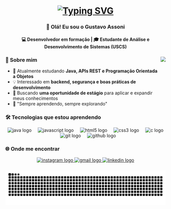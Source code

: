 <h1 align="center">
  <a href="#">
    <img src="https://readme-typing-svg.demolab.com?font=Fira+Code&pause=1000&color=0BDA51&random=false&width=435&lines=Bem-vindo+ao+meu+GitHub!" alt="Typing SVG" />
  </a>
</h1>

<h3 align="center">👋 Olá! Eu sou o Gustavo Assoni</h3>
<h4 align="center">💻 Desenvolvedor em formação | 🎓 Estudante de Análise e Desenvolvimento de Sistemas (USCS)</h4>

###

<img align="right" height="150" src="https://media3.giphy.com/media/v1.Y2lkPTc5MGI3NjExejJmanhrZWxkZHloeGRxcmJmMmg0aTl5Yzkxd2ZsZXF1OWFwdjRqMSZlcD12MV9pbnRlcm5hbF9naWZfYnlfaWQmY3Q9Zw/BemKqR9RDK4V2/giphy.gif" />

###

### 🚀 Sobre mim
- 🌱 Atualmente estudando **Java, APIs REST e Programação Orientada a Objetos**
- 💡 Interessado em **backend, segurança e boas práticas de desenvolvimento**
- 🎯 Buscando **uma oportunidade de estágio** para aplicar e expandir meus conhecimentos
- 🧠 "Sempre aprendendo, sempre explorando"

###

### 🛠️ Tecnologias que estou aprendendo
<div align="center">
  <img src="https://cdn.jsdelivr.net/gh/devicons/devicon/icons/java/java-original.svg" height="40" alt="java logo" />
  <img width="12" />
  <img src="https://cdn.jsdelivr.net/gh/devicons/devicon/icons/javascript/javascript-original.svg" height="40" alt="javascript logo" />
  <img width="12" />
  <img src="https://cdn.jsdelivr.net/gh/devicons/devicon/icons/html5/html5-original.svg" height="40" alt="html5 logo" />
  <img width="12" />
  <img src="https://cdn.jsdelivr.net/gh/devicons/devicon/icons/css3/css3-original.svg" height="40" alt="css3 logo" />
  <img width="12" />
  <img src="https://cdn.jsdelivr.net/gh/devicons/devicon/icons/c/c-original.svg" height="40" alt="c logo" />
  <img width="12" />
  <img src="https://cdn.jsdelivr.net/gh/devicons/devicon/icons/git/git-original.svg" height="40" alt="git logo" />
  <img width="12" />
  <img src="https://cdn.jsdelivr.net/gh/devicons/devicon/icons/github/github-original.svg" height="40" alt="github logo" />
</div>

###

### 🌐 Onde me encontrar
<div align="center">
  <a href="https://www.instagram.com/gst.assoni" target="_blank">
    <img src="https://img.shields.io/static/v1?message=Instagram&logo=instagram&label=&color=E4405F&logoColor=white&labelColor=&style=for-the-badge" height="35" alt="instagram logo" />
  </a>
  <a href="mailto:gustavoassoni@gmail.com" target="_blank">
    <img src="https://img.shields.io/static/v1?message=Gmail&logo=gmail&label=&color=D14836&logoColor=white&labelColor=&style=for-the-badge" height="35" alt="gmail logo" />
  </a>
  <a href="https://www.linkedin.com/in/gustavoassoni" target="_blank">
    <img src="https://img.shields.io/static/v1?message=LinkedIn&logo=linkedin&label=&color=0077B5&logoColor=white&labelColor=&style=for-the-badge" height="35" alt="linkedin logo" />
  </a>
</div>

###

<div align="center">
  <img src="https://raw.githubusercontent.com/GustavoAssoni/GustavoAssoni/output/snake.svg" alt="Snake animation" />
</div>

